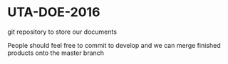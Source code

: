# UTA-DOE-2016
git repository to store our documents


People should feel free to commit to develop and we can merge finished products onto the master branch
